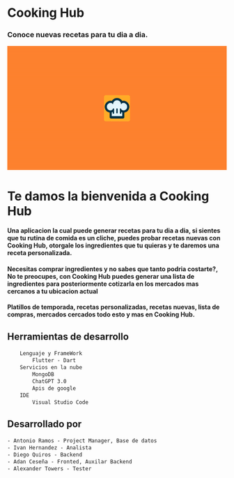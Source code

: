 # Cooking Hub

### Conoce nuevas recetas para tu dia a dia.

<img src="assets/CookingHub_2.gif" >

# Te damos la bienvenida a Cooking Hub 
#### Una aplicacion la cual puede generar recetas para tu dia a dia, si sientes que tu rutina de comida es un cliche, puedes probar recetas nuevas con Cooking Hub, otorgale los ingredientes que tu quieras y te daremos una receta personalizada.

#### Necesitas comprar ingredientes y no sabes que tanto podria costarte?, No te preocupes, con Cooking Hub puedes generar una lista de ingredientes para posteriormente cotizarla en los mercados mas cercanos a tu ubicacion actual

#### Platillos de temporada, recetas personalizadas, recetas nuevas, lista de compras, mercados cercados todo esto y mas en Cooking Hub.

## Herramientas de desarrollo
```
    Lenguaje y FrameWork
        Flutter - Dart
    Servicios en la nube
        MongoDB
        ChatGPT 3.0
        Apis de google
    IDE
        Visual Studio Code
```

## Desarrollado por
```
- Antonio Ramos - Project Manager, Base de datos
- Ivan Hernandez - Analista
- Diego Quiros - Backend
- Adan Ceseña - Fronted, Auxilar Backend
- Alexander Towers - Tester
```

